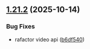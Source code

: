 ## [1.21.2](https://github.com/strumok-app/strumok/compare/v1.21.1...v1.21.2) (2025-10-14)


### Bug Fixes

* rafactor video api ([b6df540](https://github.com/strumok-app/strumok/commit/b6df54088cdcf1adc1693c71b44afabd7be5739c))



